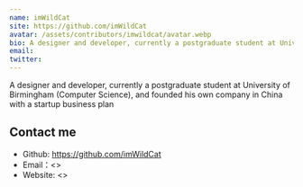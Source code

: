 ```yaml
---
name: imWildCat
site: https://github.com/imWildCat
avatar: /assets/contributors/imwildcat/avatar.webp
bio: A designer and developer, currently a postgraduate student at University of Birmingham (Computer Science), and founded his own company in China with a startup business plan
email: 
twitter: 
---
```


A designer and developer, currently a postgraduate student at University of Birmingham (Computer Science), and founded his own company in China with a startup business plan

## Contact me

- Github: <https://github.com/imWildCat>
- Email：<>
- Website: <>

